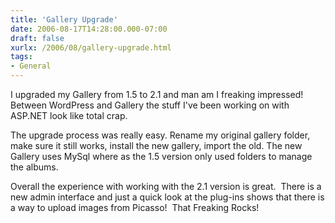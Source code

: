 ```yaml
---
title: 'Gallery Upgrade'
date: 2006-08-17T14:28:00.000-07:00
draft: false
xurlx: /2006/08/gallery-upgrade.html
tags: 
- General
---
```


I upgraded my Gallery from 1.5 to 2.1 and man am I freaking impressed! Between WordPress and Gallery the stuff I've been working on with ASP.NET look like total crap.

The upgrade process was really easy. Rename my original gallery folder, make sure it still works, install the new gallery, import the old. The new Gallery uses MySql where as the 1.5 version only used folders to manage the albums.

Overall the experience with working with the 2.1 version is great.  There is a new admin interface and just a quick look at the plug-ins shows that there is a way to upload images from Picasso!  That Freaking Rocks!